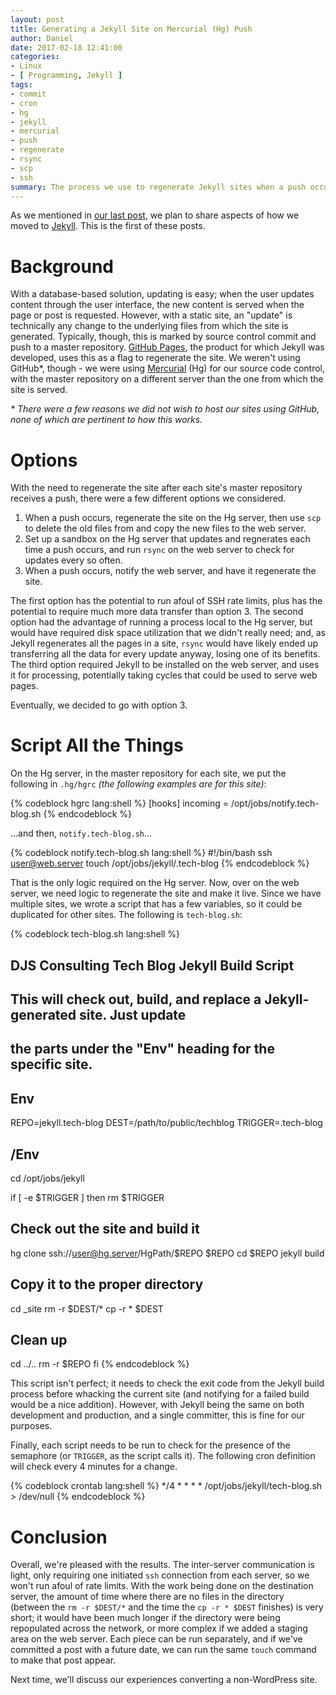 ```yaml
---
layout: post
title: Generating a Jekyll Site on Mercurial (Hg) Push
author: Daniel
date: 2017-02-18 12:41:00
categories:
- Linux
- [ Programming, Jekyll ]
tags:
- commit
- cron
- hg
- jekyll
- mercurial
- push
- regenerate
- rsync
- scp
- ssh
summary: The process we use to regenerate Jekyll sites when a push occurs to a private Mercurial (Hg) repository
---
```


As we mentioned in [our last post][v4], we plan to share aspects of how we moved to [Jekyll][]. This is the first of these posts.

# Background

With a database-based solution, updating is easy; when the user updates content through the user interface, the new content is served when the page or post is requested. However, with a static site, an "update" is technically any change to the underlying files from which the site is generated. Typically, though, this is marked by source control commit and push to a master repository. [GitHub Pages][ghp], the product for which Jekyll was developed, uses this as a flag to regenerate the site. We weren't using GitHub*, though - we were using [Mercurial][hg] (Hg) for our source code control, with the master repository on a different server than the one from which the site is served.

_\* There were a few reasons we did not wish to host our sites using GitHub, none of which are pertinent to how this works._

# Options

With the need to regenerate the site after each site's master repository receives a push, there were a few different options we considered.

1. When a push occurs, regenerate the site on the Hg server, then use `scp` to delete the old files from and copy the new files to the web server.
2. Set up a sandbox on the Hg server that updates and regnerates each time a push occurs, and run `rsync` on the web server to check for updates every so often.
3. When a push occurs, notify the web server, and have it regenerate the site.

The first option has the potential to run afoul of SSH rate limits, plus has the potential to require much more data transfer than option 3.  The second option had the advantage of running a process local to the Hg server, but would have required disk space utilization that we didn't really need; and, as Jekyll regenerates all the pages in a site, `rsync` would have likely ended up transferring all the data for every update anyway, losing one of its benefits. The third option required Jekyll to be installed on the web server, and uses it for processing, potentially taking cycles that could be used to serve web pages.

Eventually, we decided to go with option 3.

# Script All the Things

On the Hg server, in the master repository for each site, we put the following in `.hg/hgrc` _(the following examples are for this site)_:

{% codeblock hgrc lang:shell %}
[hooks]
incoming = /opt/jobs/notify.tech-blog.sh
{% endcodeblock %}

...and then, `notify.tech-blog.sh`...

{% codeblock notify.tech-blog.sh lang:shell %}
#!/bin/bash
ssh user@web.server touch /opt/jobs/jekyll/.tech-blog
{% endcodeblock %}

That is the only logic required on the Hg server. Now, over on the web server, we need logic to regenerate the site and make it live. Since we have multiple sites, we wrote a script that has a few variables, so it could be duplicated for other sites. The following is `tech-blog.sh`:

{% codeblock tech-blog.sh lang:shell %}
##
## DJS Consulting Tech Blog Jekyll Build Script
##
## This will check out, build, and replace a Jekyll-generated site. Just update
## the parts under the "Env" heading for the specific site.
##

## Env
REPO=jekyll.tech-blog
DEST=/path/to/public/techblog
TRIGGER=.tech-blog
## /Env

cd /opt/jobs/jekyll

if [ -e $TRIGGER ]
then
  rm $TRIGGER

  ## Check out the site and build it
  hg clone ssh://user@hg.server/HgPath/$REPO $REPO
  cd $REPO
  jekyll build

  ## Copy it to the proper directory
  cd _site
  rm -r $DEST/*
  cp -r * $DEST

  ## Clean up
  cd ../..
  rm -r $REPO
fi
{% endcodeblock %}

This script isn't perfect; it needs to check the exit code from the Jekyll build process before whacking the current site (and notifying for a failed build would be a nice addition). However, with Jekyll being the same on both development and production, and a single committer, this is fine for our purposes.

Finally, each script needs to be run to check for the presence of the semaphore (or `TRIGGER`, as the script calls it). The following cron definition will check every 4 minutes for a change.

{% codeblock crontab lang:shell %}
*/4 *   *   *   *    /opt/jobs/jekyll/tech-blog.sh > /dev/null
{% endcodeblock %}

# Conclusion

Overall, we're pleased with the results. The inter-server communication is light, only requiring one initiated `ssh` connection from each server, so we won't run afoul of rate limits. With the work being done on the destination server, the amount of time where there are no files in the directory (between the `rm -r $DEST/*` and the time the `cp -r * $DEST` finishes) is very short; it would have been much longer if the directory were being repopulated across the network, or more complex if we added a staging area on the web server. Each piece can be run separately, and if we've committed a post with a future date, we can run the same `touch` command to make that post appear.

Next time, we'll discuss our experiences converting a non-WordPress site.


[v4]:     /2017/tech-blog-v4.html "Tech Blog v4 &bull; DJS Consulting Tech Blog"
[Jekyll]: //jekyllrb.com "Jekyll"
[ghp]:    //pages.github.com "GitHub Pages"
[hg]:     //www.mercurial-scm.org "Mercurial (Hg)"
